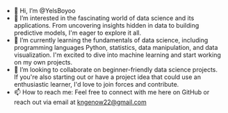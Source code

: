 - 👋 Hi, I’m @YelsBoyoo
- 👀 I’m interested in the fascinating world of data science and its applications. From uncovering insights hidden in data to building predictive models, I'm eager to explore it all.
- 🌱 I’m currently learning the fundamentals of data science, including programming languages Python, statistics, data manipulation, and data visualization. I'm excited to dive into machine learning and start working on my own projects.
- 💞️ I’m looking to collaborate  on beginner-friendly data science projects. If you're also starting out or have a project idea that could use an enthusiastic learner, I'd love to join forces and contribute.
- 📫 How to reach me: Feel free to connect with me here on GitHub or reach out via email at kngenow22@gmail.com

<!---
YelsBoyoo/YelsBoyoo is a ✨ special ✨ repository because its `README.md` (this file) appears on your GitHub profile.
You can click the Preview link to take a look at your changes.
--->
